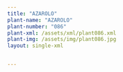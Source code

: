 ```yaml
---
title: "AZAROLO"
plant-name: "AZAROLO"
plant-number: "086"
plant-xml: /assets/xml/plant086.xml
plant-img: /assets/img/plant086.jpg
layout: single-xml


---
```

